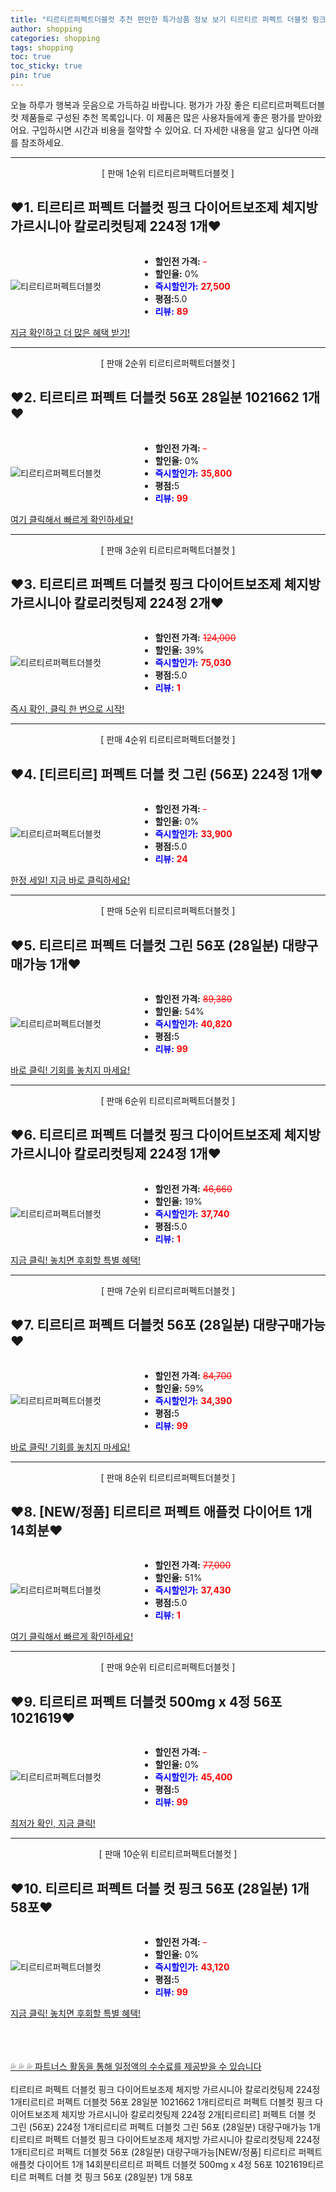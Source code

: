 ```yaml
---
title: "티르티르퍼펙트더블컷 추천 편안한 특가상품 정보 보기 티르티르 퍼펙트 더블컷 핑크 다이어트보조제"
author: shopping
categories: shopping
tags: shopping
toc: true
toc_sticky: true
pin: true
---
```

오늘 하루가 행복과 웃음으로 가득하길 바랍니다. 평가가 가장 좋은 티르티르퍼펙트더블컷 제품들로 구성된 추천 목록입니다. 이 제품은 많은 사용자들에게 좋은 평가를 받아왔어요. 구입하시면 시간과 비용을 절약할 수 있어요. 더 자세한 내용을 알고 싶다면 아래를 참조하세요.

---
<p class="toplist" style="margin: 0 auto; display: block; width: fit-content;">[ 판매 1순위 티르티르퍼펙트더블컷 ]</p>

<h2><strong>❤️1. 티르티르 퍼펙트 더블컷 핑크 다이어트보조제 체지방 가르시니아 칼로리컷팅제 224정 1개❤️</strong></h2>

<div style="display: flex; align-items: center;">
    <div style="flex: 0.4;">
        <img src="https://thumbnail8.coupangcdn.com/thumbnails/remote/230x230ex/image/vendor_inventory/7936/be7cd830a930abee48d5f3fae791001b08524e6a4be87d6421ff6665472f.jpg" alt="티르티르퍼펙트더블컷" style="max-width: 100%;">
    </div>
    <div style="flex: 0.6; margin-left: 10px;">
        <ul>
            <li><strong>할인전 가격:</strong> <del style="color: red;">-</del></li>
            <li><strong>할인율:</strong> 0%</li>
            <li><span style='color:blue'><strong>즉시할인가:</strong></span> <span style='color:red'><strong>27,500</strong></span></li>
            <li><strong>평점:</strong>5.0</li>
            <li><span style='color:blue'><strong>리뷰:</strong></span> <span style='color:red'><strong>89</strong></span></li>
        </ul>
    </div>
</div>
<div class="center">
    <a href="https://selin100587.github.io?lptag=AF9450613&subid=githubio&pageKey=5380178109&traceid=V0-153&itemId=7989301495&vendorItemId=90729419232" class="myButton">
        지금 확인하고 더 많은 혜택 받기!
    </a>
</div>


---
<p class="toplist" style="margin: 0 auto; display: block; width: fit-content;">[ 판매 2순위 티르티르퍼펙트더블컷 ]</p>

<h2><strong>❤️2. 티르티르 퍼펙트 더블컷 56포 28일분 1021662 1개❤️</strong></h2>

<div style="display: flex; align-items: center;">
    <div style="flex: 0.4;">
        <img src="https://thumbnail9.coupangcdn.com/thumbnails/remote/230x230ex/image/vendor_inventory/a1b5/5f344fb023cb763dd9d7202abf2f53c3ee1fc2ba23aebc321cd729428c22.jpg" alt="티르티르퍼펙트더블컷" style="max-width: 100%;">
    </div>
    <div style="flex: 0.6; margin-left: 10px;">
        <ul>
            <li><strong>할인전 가격:</strong> <del style="color: red;">-</del></li>
            <li><strong>할인율:</strong> 0%</li>
            <li><span style='color:blue'><strong>즉시할인가:</strong></span> <span style='color:red'><strong>35,800</strong></span></li>
            <li><strong>평점:</strong>5</li>
            <li><span style='color:blue'><strong>리뷰:</strong></span> <span style='color:red'><strong>99</strong></span></li>
        </ul>
    </div>
</div>
<div class="center">
    <a href="https://selin100587.github.io?lptag=AF9450613&subid=githubio&pageKey=8017727518&traceid=V0-153&itemId=22395070289&vendorItemId=89508855590" class="myButton">
        여기 클릭해서 빠르게 확인하세요!
    </a>
</div>


---
<p class="toplist" style="margin: 0 auto; display: block; width: fit-content;">[ 판매 3순위 티르티르퍼펙트더블컷 ]</p>

<h2><strong>❤️3. 티르티르 퍼펙트 더블컷 핑크 다이어트보조제 체지방 가르시니아 칼로리컷팅제 224정 2개❤️</strong></h2>

<div style="display: flex; align-items: center;">
    <div style="flex: 0.4;">
        <img src="https://thumbnail9.coupangcdn.com/thumbnails/remote/230x230ex/image/vendor_inventory/7e29/f38e885b91d3b583209aaf4d96d1c23a21c60fded78f4e180d188850ee3e.png" alt="티르티르퍼펙트더블컷" style="max-width: 100%;">
    </div>
    <div style="flex: 0.6; margin-left: 10px;">
        <ul>
            <li><strong>할인전 가격:</strong> <del style="color: red;">124,000</del></li>
            <li><strong>할인율:</strong> 39%</li>
            <li><span style='color:blue'><strong>즉시할인가:</strong></span> <span style='color:red'><strong>75,030</strong></span></li>
            <li><strong>평점:</strong>5.0</li>
            <li><span style='color:blue'><strong>리뷰:</strong></span> <span style='color:red'><strong>1</strong></span></li>
        </ul>
    </div>
</div>
<div class="center">
    <a href="https://selin100587.github.io?lptag=AF9450613&subid=githubio&pageKey=8203727468&traceid=V0-153&itemId=23449779470&vendorItemId=90476546717" class="myButton">
        즉시 확인, 클릭 한 번으로 시작!
    </a>
</div>


---
<p class="toplist" style="margin: 0 auto; display: block; width: fit-content;">[ 판매 4순위 티르티르퍼펙트더블컷 ]</p>

<h2><strong>❤️4. [티르티르] 퍼펙트 더블 컷 그린 (56포) 224정 1개❤️</strong></h2>

<div style="display: flex; align-items: center;">
    <div style="flex: 0.4;">
        <img src="https://thumbnail8.coupangcdn.com/thumbnails/remote/230x230ex/image/vendor_inventory/bab5/2f52937c929887d2e400949225c802049d3272f466b506d7f9d1a47f66e3.jpg" alt="티르티르퍼펙트더블컷" style="max-width: 100%;">
    </div>
    <div style="flex: 0.6; margin-left: 10px;">
        <ul>
            <li><strong>할인전 가격:</strong> <del style="color: red;">-</del></li>
            <li><strong>할인율:</strong> 0%</li>
            <li><span style='color:blue'><strong>즉시할인가:</strong></span> <span style='color:red'><strong>33,900</strong></span></li>
            <li><strong>평점:</strong>5.0</li>
            <li><span style='color:blue'><strong>리뷰:</strong></span> <span style='color:red'><strong>24</strong></span></li>
        </ul>
    </div>
</div>
<div class="center">
    <a href="https://selin100587.github.io?lptag=AF9450613&subid=githubio&pageKey=7704714066&traceid=V0-153&itemId=23740165123&vendorItemId=90764781758" class="myButton">
        한정 세일! 지금 바로 클릭하세요!
    </a>
</div>


---
<p class="toplist" style="margin: 0 auto; display: block; width: fit-content;">[ 판매 5순위 티르티르퍼펙트더블컷 ]</p>

<h2><strong>❤️5. 티르티르 퍼펙트 더블컷 그린 56포 (28일분) 대량구매가능 1개❤️</strong></h2>

<div style="display: flex; align-items: center;">
    <div style="flex: 0.4;">
        <img src="https://thumbnail7.coupangcdn.com/thumbnails/remote/230x230ex/image/vendor_inventory/87ac/32e3182e8c7c78b356c34bafae93f48d88ce1742416edcf3f135ee6017f3.jpg" alt="티르티르퍼펙트더블컷" style="max-width: 100%;">
    </div>
    <div style="flex: 0.6; margin-left: 10px;">
        <ul>
            <li><strong>할인전 가격:</strong> <del style="color: red;">89,380</del></li>
            <li><strong>할인율:</strong> 54%</li>
            <li><span style='color:blue'><strong>즉시할인가:</strong></span> <span style='color:red'><strong>40,820</strong></span></li>
            <li><strong>평점:</strong>5</li>
            <li><span style='color:blue'><strong>리뷰:</strong></span> <span style='color:red'><strong>99</strong></span></li>
        </ul>
    </div>
</div>
<div class="center">
    <a href="https://selin100587.github.io?lptag=AF9450613&subid=githubio&pageKey=8203748320&traceid=V0-153&itemId=23407792781&vendorItemId=90135120832" class="myButton">
        바로 클릭! 기회를 놓치지 마세요!
    </a>
</div>


---
<p class="toplist" style="margin: 0 auto; display: block; width: fit-content;">[ 판매 6순위 티르티르퍼펙트더블컷 ]</p>

<h2><strong>❤️6. 티르티르 퍼펙트 더블컷 핑크 다이어트보조제 체지방 가르시니아 칼로리컷팅제 224정 1개❤️</strong></h2>

<div style="display: flex; align-items: center;">
    <div style="flex: 0.4;">
        <img src="https://thumbnail7.coupangcdn.com/thumbnails/remote/230x230ex/image/vendor_inventory/5311/0c1fdd1925a715c0600be23567edf0d8f3c11334b305eebf6efe467a3a87.png" alt="티르티르퍼펙트더블컷" style="max-width: 100%;">
    </div>
    <div style="flex: 0.6; margin-left: 10px;">
        <ul>
            <li><strong>할인전 가격:</strong> <del style="color: red;">46,660</del></li>
            <li><strong>할인율:</strong> 19%</li>
            <li><span style='color:blue'><strong>즉시할인가:</strong></span> <span style='color:red'><strong>37,740</strong></span></li>
            <li><strong>평점:</strong>5.0</li>
            <li><span style='color:blue'><strong>리뷰:</strong></span> <span style='color:red'><strong>1</strong></span></li>
        </ul>
    </div>
</div>
<div class="center">
    <a href="https://selin100587.github.io?lptag=AF9450613&subid=githubio&pageKey=8203727468&traceid=V0-153&itemId=23449779466&vendorItemId=90671848554" class="myButton">
        지금 클릭! 놓치면 후회할 특별 혜택!
    </a>
</div>


---
<p class="toplist" style="margin: 0 auto; display: block; width: fit-content;">[ 판매 7순위 티르티르퍼펙트더블컷 ]</p>

<h2><strong>❤️7. 티르티르 퍼펙트 더블컷 56포 (28일분) 대량구매가능❤️</strong></h2>

<div style="display: flex; align-items: center;">
    <div style="flex: 0.4;">
        <img src="https://thumbnail7.coupangcdn.com/thumbnails/remote/230x230ex/image/vendor_inventory/d94d/04c46ee8fdd220ee898a9fb00c76d23cded37d3a9f863d2b755543f59ea3.jpg" alt="티르티르퍼펙트더블컷" style="max-width: 100%;">
    </div>
    <div style="flex: 0.6; margin-left: 10px;">
        <ul>
            <li><strong>할인전 가격:</strong> <del style="color: red;">84,700</del></li>
            <li><strong>할인율:</strong> 59%</li>
            <li><span style='color:blue'><strong>즉시할인가:</strong></span> <span style='color:red'><strong>34,390</strong></span></li>
            <li><strong>평점:</strong>5</li>
            <li><span style='color:blue'><strong>리뷰:</strong></span> <span style='color:red'><strong>99</strong></span></li>
        </ul>
    </div>
</div>
<div class="center">
    <a href="https://selin100587.github.io?lptag=AF9450613&subid=githubio&pageKey=8203715973&traceid=V0-153&itemId=23101792642&vendorItemId=90135120761" class="myButton">
        바로 클릭! 기회를 놓치지 마세요!
    </a>
</div>


---
<p class="toplist" style="margin: 0 auto; display: block; width: fit-content;">[ 판매 8순위 티르티르퍼펙트더블컷 ]</p>

<h2><strong>❤️8. [NEW/정품] 티르티르 퍼펙트 애플컷 다이어트 1개 14회분❤️</strong></h2>

<div style="display: flex; align-items: center;">
    <div style="flex: 0.4;">
        <img src="https://thumbnail10.coupangcdn.com/thumbnails/remote/230x230ex/image/vendor_inventory/e29a/6e2c7661f0f071417cf715fd9b5ac67b6ec37b4f3090cc54ad9280db2945.jpg" alt="티르티르퍼펙트더블컷" style="max-width: 100%;">
    </div>
    <div style="flex: 0.6; margin-left: 10px;">
        <ul>
            <li><strong>할인전 가격:</strong> <del style="color: red;">77,000</del></li>
            <li><strong>할인율:</strong> 51%</li>
            <li><span style='color:blue'><strong>즉시할인가:</strong></span> <span style='color:red'><strong>37,430</strong></span></li>
            <li><strong>평점:</strong>5.0</li>
            <li><span style='color:blue'><strong>리뷰:</strong></span> <span style='color:red'><strong>1</strong></span></li>
        </ul>
    </div>
</div>
<div class="center">
    <a href="https://selin100587.github.io?lptag=AF9450613&subid=githubio&pageKey=8010867133&traceid=V0-153&itemId=22349469445&vendorItemId=90335462493" class="myButton">
        여기 클릭해서 빠르게 확인하세요!
    </a>
</div>


---
<p class="toplist" style="margin: 0 auto; display: block; width: fit-content;">[ 판매 9순위 티르티르퍼펙트더블컷 ]</p>

<h2><strong>❤️9. 티르티르 퍼펙트 더블컷 500mg x 4정 56포 1021619❤️</strong></h2>

<div style="display: flex; align-items: center;">
    <div style="flex: 0.4;">
        <img src="https://thumbnail9.coupangcdn.com/thumbnails/remote/230x230ex/image/vendor_inventory/6a3c/8e768287072f51c42867b780f8962ec3f9ef9f3b46890701abfd52e67032.jpg" alt="티르티르퍼펙트더블컷" style="max-width: 100%;">
    </div>
    <div style="flex: 0.6; margin-left: 10px;">
        <ul>
            <li><strong>할인전 가격:</strong> <del style="color: red;">-</del></li>
            <li><strong>할인율:</strong> 0%</li>
            <li><span style='color:blue'><strong>즉시할인가:</strong></span> <span style='color:red'><strong>45,400</strong></span></li>
            <li><strong>평점:</strong>5</li>
            <li><span style='color:blue'><strong>리뷰:</strong></span> <span style='color:red'><strong>99</strong></span></li>
        </ul>
    </div>
</div>
<div class="center">
    <a href="https://selin100587.github.io?lptag=AF9450613&subid=githubio&pageKey=8249706364&traceid=V0-153&itemId=23748568224&vendorItemId=90773112131" class="myButton">
        최저가 확인, 지금 클릭!
    </a>
</div>


---
<p class="toplist" style="margin: 0 auto; display: block; width: fit-content;">[ 판매 10순위 티르티르퍼펙트더블컷 ]</p>

<h2><strong>❤️10. 티르티르 퍼펙트 더블 컷 핑크 56포 (28일분) 1개 58포❤️</strong></h2>

<div style="display: flex; align-items: center;">
    <div style="flex: 0.4;">
        <img src="https://thumbnail7.coupangcdn.com/thumbnails/remote/230x230ex/image/vendor_inventory/4bab/5e4455d879fc817564f17236e8720980bebe71b4637680084f9dbe586db6.jpg" alt="티르티르퍼펙트더블컷" style="max-width: 100%;">
    </div>
    <div style="flex: 0.6; margin-left: 10px;">
        <ul>
            <li><strong>할인전 가격:</strong> <del style="color: red;">-</del></li>
            <li><strong>할인율:</strong> 0%</li>
            <li><span style='color:blue'><strong>즉시할인가:</strong></span> <span style='color:red'><strong>43,120</strong></span></li>
            <li><strong>평점:</strong>5</li>
            <li><span style='color:blue'><strong>리뷰:</strong></span> <span style='color:red'><strong>99</strong></span></li>
        </ul>
    </div>
</div>
<div class="center">
    <a href="https://selin100587.github.io?lptag=AF9450613&subid=githubio&pageKey=8211901630&traceid=V0-153&itemId=23573459514&vendorItemId=90599387586" class="myButton">
        지금 클릭! 놓치면 후회할 특별 혜택!
    </a>
</div>

<br><br><br>[💦 💦 💦 파트너스 활동을 통해 일정액의 수수료를 제공받을 수 있습니다](https://link.coupang.com/a/bcpT2c)<br><br>티르티르 퍼펙트 더블컷 핑크 다이어트보조제 체지방 가르시니아 칼로리컷팅제 224정 1개티르티르 퍼펙트 더블컷 56포 28일분 1021662 1개티르티르 퍼펙트 더블컷 핑크 다이어트보조제 체지방 가르시니아 칼로리컷팅제 224정 2개[티르티르] 퍼펙트 더블 컷 그린 (56포) 224정 1개티르티르 퍼펙트 더블컷 그린 56포 (28일분) 대량구매가능 1개티르티르 퍼펙트 더블컷 핑크 다이어트보조제 체지방 가르시니아 칼로리컷팅제 224정 1개티르티르 퍼펙트 더블컷 56포 (28일분) 대량구매가능[NEW/정품] 티르티르 퍼펙트 애플컷 다이어트 1개 14회분티르티르 퍼펙트 더블컷 500mg x 4정 56포 1021619티르티르 퍼펙트 더블 컷 핑크 56포 (28일분) 1개 58포